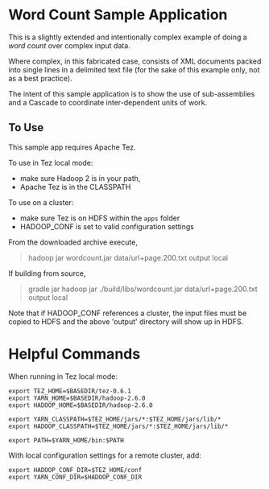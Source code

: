 # Word Count Sample Application

This is a slightly extended and intentionally complex example of doing a *word count* over complex input data. 

Where complex, in this fabricated case, consists of XML documents packed into single lines in a delimited text file
(for the sake of this example only, not as a best practice).

The intent of this sample application is to show the use of sub-assemblies and a Cascade to coordinate inter-dependent
units of work.

## To Use 

This sample app requires Apache Tez.

To use in Tez local mode:

* make sure Hadoop 2 is in your path,
* Apache Tez is in the CLASSPATH

To use on a cluster:

* make sure Tez is on HDFS within the `apps` folder 
* HADOOP_CONF is set to valid configuration settings

From the downloaded archive execute,

> hadoop jar wordcount.jar data/url+page.200.txt output local

If building from source,

> gradle jar
> hadoop jar ./build/libs/wordcount.jar data/url+page.200.txt output local

Note that if HADOOP_CONF references a cluster, the input files must be copied to HDFS and the 
above 'output' directory will show up in HDFS.

# Helpful Commands

When running in Tez local mode:

```shell
export TEZ_HOME=$BASEDIR/tez-0.6.1
export YARN_HOME=$BASEDIR/hadoop-2.6.0
export HADOOP_HOME=$BASEDIR/hadoop-2.6.0

export YARN_CLASSPATH=$TEZ_HOME/jars/*:$TEZ_HOME/jars/lib/*
export HADOOP_CLASSPATH=$TEZ_HOME/jars/*:$TEZ_HOME/jars/lib/*

export PATH=$YARN_HOME/bin:$PATH
```

With local configuration settings for a remote cluster, add:

```shell
export HADOOP_CONF_DIR=$TEZ_HOME/conf
export YARN_CONF_DIR=$HADOOP_CONF_DIR
```
